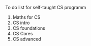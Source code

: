 To do list for self-taught CS programm
1. Maths for CS
2. CS intro
3. CS foundations
4. CS Cores
5. CS advanced
